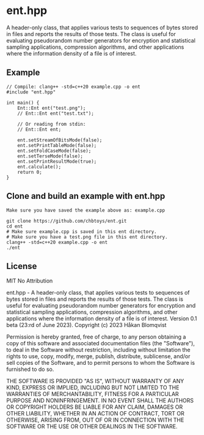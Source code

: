 # ent.hpp
A header-only class, that applies various tests to sequences of bytes stored in files and reports the results of those tests. The class is useful for evaluating pseudorandom number generators for encryption and statistical sampling applications, compression algorithms, and other applications where the information density of a file is of interest.

## Example
```
// Compile: clang++ -std=c++20 example.cpp -o ent
#include "ent.hpp"

int main() {
    Ent::Ent ent("test.png");
    // Ent::Ent ent("test.txt");

    // Or reading from stdin:
    // Ent::Ent ent;

    ent.setStreamOfBitsMode(false);
    ent.setPrintTableMode(false);
    ent.setFoldCaseMode(false);
    ent.setTerseMode(false);
    ent.setPrintResultMode(true);
    ent.calculate();
    return 0;
}

```

## Clone and build an example with ent.hpp

```
Make sure you have saved the example above as: example.cpp

git clone https://github.com/chbtoys/ent.git
cd ent
# Make sure example.cpp is saved in this ent directory.
# Make sure you have a test.png file in this ent directory.
clang++ -std=c++20 example.cpp -o ent
./ent
```

## License

MIT No Attribution

ent.hpp - A header-only class, that applies various tests to sequences of bytes 
stored in files and reports the results of those tests. The class is useful 
for evaluating pseudorandom number generators for encryption and statistical 
sampling applications, compression algorithms, and other applications where 
the information density of a file is of interest.
Version 0.1 beta (23:rd of June 2023).
Copyright (c) 2023 Håkan Blomqvist

Permission is hereby granted, free of charge, to any person obtaining a copy of this
software and associated documentation files (the "Software"), to deal in the Software
without restriction, including without limitation the rights to use, copy, modify,
merge, publish, distribute, sublicense, and/or sell copies of the Software, and to
permit persons to whom the Software is furnished to do so.

THE SOFTWARE IS PROVIDED "AS IS", WITHOUT WARRANTY OF ANY KIND, EXPRESS OR IMPLIED,
INCLUDING BUT NOT LIMITED TO THE WARRANTIES OF MERCHANTABILITY, FITNESS FOR A
PARTICULAR PURPOSE AND NONINFRINGEMENT. IN NO EVENT SHALL THE AUTHORS OR COPYRIGHT
HOLDERS BE LIABLE FOR ANY CLAIM, DAMAGES OR OTHER LIABILITY, WHETHER IN AN ACTION
OF CONTRACT, TORT OR OTHERWISE, ARISING FROM, OUT OF OR IN CONNECTION WITH THE
SOFTWARE OR THE USE OR OTHER DEALINGS IN THE SOFTWARE.
